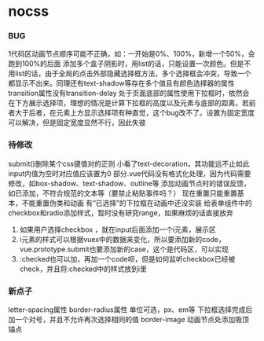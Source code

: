 # nocss
### BUG
1代码区动画节点顺序可能不正确，如：一开始是0%、100%，新增一个50%，会跑到100%的后面
添加多个盒子阴影时，用list的话，只能设置一次颜色。但是不用list的话，由于全局的点击外部隐藏选择框方法，多个选择框会冲突，导致一个都显示不出来。同理还有text-shadow等存在多个值且有颜色选择器的属性
transition属性没有transition-delay
处于页面底部的属性使用下拉框时，依然会在下方展示选择项，理想的情况是计算下拉框的高度以及元素与底部的距离，若前者大于后者，在元素上方显示选择项
​​有种直觉，这个bug改不了。设置为固定宽度可以解决，但是固定宽度显然不行，因此失彼

 

### 待修改

submit()删除某个css键值对的正则
小看了text-decoration，其功能远不止如此
input内值为空时对应值应该置为0
部分.vue代码没有格式化处理，因为代码需要修改，如box-shadow、text-shadow、outline等
添加动画节点时的错误反馈，如已添加，不符合规范的文本等（要禁止粘贴事件吗？）
现在重置只能重置基本，不能重置伪类和动画
有“已选择”的下拉框在动画中还没实装
给表单组件中的checkbox和radio添加样式，暂时没有研究range，如果麻烦的话直接放弃
1.	如果用户选择checkbox ，就在input后面添加一个i元素，展示区
2.	i元素的样式可以根据vuex中的数据来变化，所以要添加新的code，vue.prototype.submit也要添加新的case，这个是代码区，可以实现
3.	:checked也可以加，再加一个code呗，但是如何监听checkbox已经被check，并且将:checked中的样式放到i里


 
### 新点子

letter-spacing属性
border-radius属性
单位可选，px、em等
下拉框选择完成后加一个对号，并且不允许再次选择相同的值
border-image
动画节点处添加吸顶锚点
